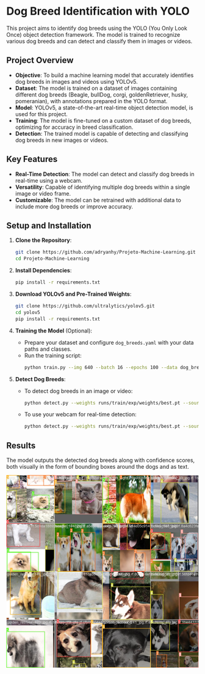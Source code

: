 
# Dog Breed Identification with YOLO

This project aims to identify dog breeds using the YOLO (You Only Look Once) object detection framework. The model is trained to recognize various dog breeds and can detect and classify them in images or videos.

## Project Overview

- **Objective**: To build a machine learning model that accurately identifies dog breeds in images and videos using YOLOv5.
- **Dataset**: The model is trained on a dataset of images containing different dog breeds (Beagle, bullDog, corgi, goldenRetriever, husky, pomeranian), with annotations prepared in the YOLO format.
- **Model**: YOLOv5, a state-of-the-art real-time object detection model, is used for this project.
- **Training**: The model is fine-tuned on a custom dataset of dog breeds, optimizing for accuracy in breed classification.
- **Detection**: The trained model is capable of detecting and classifying dog breeds in new images or videos.

## Key Features

- **Real-Time Detection**: The model can detect and classify dog breeds in real-time using a webcam.
- **Versatility**: Capable of identifying multiple dog breeds within a single image or video frame.
- **Customizable**: The model can be retrained with additional data to include more dog breeds or improve accuracy.

## Setup and Installation

1. **Clone the Repository**:
   ```bash
   git clone https://github.com/adryanhy/Projeto-Machine-Learning.git
   cd Projeto-Machine-Learning
   ```

2. **Install Dependencies**:
   ```bash
   pip install -r requirements.txt
   ```

3. **Download YOLOv5 and Pre-Trained Weights**:
   ```bash
   git clone https://github.com/ultralytics/yolov5.git
   cd yolov5
   pip install -r requirements.txt
   ```

4. **Training the Model** (Optional):
   - Prepare your dataset and configure `dog_breeds.yaml` with your data paths and classes.
   - Run the training script:
     ```bash
     python train.py --img 640 --batch 16 --epochs 100 --data dog_breeds.yaml --weights yolov5s.pt
     ```

5. **Detect Dog Breeds**:
   - To detect dog breeds in an image or video:
     ```bash
     python detect.py --weights runs/train/exp/weights/best.pt --source path_to_image_or_video
     ```
   - To use your webcam for real-time detection:
     ```bash
     python detect.py --weights runs/train/exp/weights/best.pt --source 0
     ```

## Results

The model outputs the detected dog breeds along with confidence scores, both visually in the form of bounding boxes around the dogs and as text.

![Dog Breed Detection](images/train_batch1.jpg)
